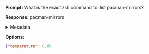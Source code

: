 **Prompt:**
What is the exact zsh command to: list pacman-mirrors?


**Response:**
pacman-mirrors

<details><summary>Metadata</summary>

- Duration: 824 ms
- Datetime: 2023-08-24T11:58:29.168603
- Model: gpt-3.5-turbo-0613

</details>

**Options:**
```json
{"temperature": 0.0}
```

